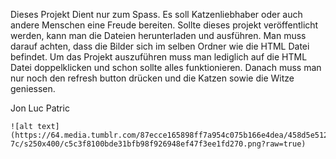 Dieses Projekt Dient nur zum Spass.
Es soll Katzenliebhaber oder auch andere Menschen eine Freude bereiten.
Sollte dieses projekt veröffentlicht werden, kann man die Dateien herunterladen
und ausführen. Man muss darauf achten, dass die Bilder sich im selben Ordner wie
die HTML Datei befindet.
Um das Projekt auszuführen muss man lediglich auf die HTML Datei doppelklicken
und schon sollte alles funktionieren. Danach muss man nur noch den refresh button
drücken und die Katzen sowie die Witze geniessen.

Jon
Luc
Patric

```
![alt text](https://64.media.tumblr.com/87ecce165898ff7a954c075b166e4dea/458d5e5127d14578-7c/s250x400/c5c3f8100bde31bfb98f926948ef47f3ee1fd270.png?raw=true)
```

